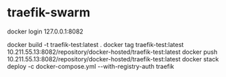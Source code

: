 # traefik-swarm
docker login 127.0.0.1:8082

docker build -t traefik-test:latest .
docker tag traefik-test:latest 10.211.55.13:8082/repository/docker-hosted/traefik-test:latest
docker push 10.211.55.13:8082/repository/docker-hosted/traefik-test:latest
docker stack deploy -c docker-compose.yml --with-registry-auth traefik